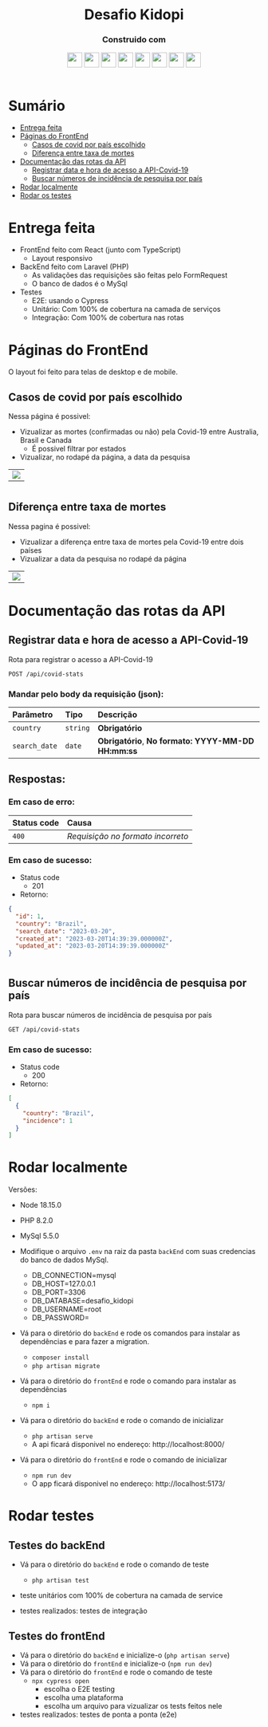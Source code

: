 <h1 align="center">
  Desafio Kidopi
</h1>
<div align="center">

  <h3>Construido com</h3>

  <img src="https://img.shields.io/badge/vite-%23646CFF.svg?style=for-the-badge&logo=vite&logoColor=white" height="30px"/>
  <img src="https://img.shields.io/badge/react-%2320232a.svg?style=for-the-badge&logo=react&logoColor=%2361DAFB" height="30px"/>
  <img src="https://img.shields.io/badge/styled--components-DB7093?style=for-the-badge&logo=styled-components&logoColor=white" height="30px"/>
  <img src="https://img.shields.io/badge/-cypress-%23E5E5E5?style=for-the-badge&logo=cypress&logoColor=058a5e" height="30px"/>
  <img src="https://img.shields.io/badge/typescript-%23007ACC.svg?style=for-the-badge&logo=typescript&logoColor=white" height="30px"/>
  <img src="https://img.shields.io/badge/php-%23777BB4.svg?style=for-the-badge&logo=php&logoColor=white" height="30px"/>
  <img src="https://img.shields.io/badge/laravel-%23FF2D20.svg?style=for-the-badge&logo=laravel&logoColor=white" height="30px"/>
  <img src="https://img.shields.io/badge/mysql-%2300f.svg?style=for-the-badge&logo=mysql&logoColor=white" height="30px"/>

  <!-- Badges source: https://dev.to/envoy_/150-badges-for-github-pnk -->
</div>

<br/>

# Sumário

- [Entrega feita](#done)
- [Páginas do FrontEnd](#front-end)
  - [Casos de covid por país escolhido](#front-end-home)
  - [Diferença entre taxa de mortes](#front-end-diff)
- [Documentação das rotas da API](#api)
  - [Registrar data e hora de acesso a API-Covid-19](#post-covid-stats)
  - [Buscar números de incidência de pesquisa por país](#get-covid-stats)
- [Rodar localmente](#run)
- [Rodar os testes](#tests)

#

<div id='done'/>

# Entrega feita

- FrontEnd feito com React (junto com TypeScript)
  - Layout responsivo
- BackEnd feito com Laravel (PHP)
  - As validações das requisições são feitas pelo FormRequest
  - O banco de dados é o MySql
- Testes
  - E2E: usando o Cypress
  - Unitário: Com 100% de cobertura na camada de serviços
  - Integração: Com 100% de cobertura nas rotas

#

<div id='front-end'/>

# Páginas do FrontEnd

O layout foi feito para telas de desktop e de mobile.

<div id='front-end-home'/>

## Casos de covid por país escolhido

Nessa página é possivel:

- Vizualizar as mortes (confirmadas ou não) pela Covid-19 entre Australia, Brasil e Canada
  - É possivel filtrar por estados
- Vizualizar, no rodapé da página, a data da pesquisa

<table>
  <tr>
    <td valign="top"><img src="./frontEnd/src/assets/gif/covid-stats.gif"/></td>
  </tr>
</table>

#

<div id='front-end-diff'/>

## Diferença entre taxa de mortes

Nessa pagina é possivel:

- Vizualizar a diferença entre taxa de mortes pela Covid-19 entre dois países
- Vizualizar a data da pesquisa no rodapé da página

<table>
  <tr>
    <td valign="top"><img src="./frontEnd/src/assets/gif/diff.gif"/></td>
  </tr>
</table>

#

<div id='api'/>

# Documentação das rotas da API

<div id='post-covid-stats'/>

## Registrar data e hora de acesso a API-Covid-19

Rota para registrar o acesso a API-Covid-19

```http
POST /api/covid-stats
```

<h3>Mandar pelo body da requisição (json):</h3>

| Parâmetro     | Tipo     | Descrição                                            |
| :------------ | :------- | :--------------------------------------------------- |
| `country`     | `string` | **Obrigatório**                                      |
| `search_date` | `date`   | **Obrigatório**, **No formato: YYYY-MM-DD HH:mm:ss** |

<h2>Respostas:</h2>

<h3>Em caso de erro:</h3>

| Status code | Causa                             |
| :---------- | :-------------------------------- |
| `400`       | _Requisição no formato incorreto_ |

<h3>Em caso de sucesso:</h3>

- Status code
  - 201
- Retorno:

```json
{
  "id": 1,
  "country": "Brazil",
  "search_date": "2023-03-20",
  "created_at": "2023-03-20T14:39:39.000000Z",
  "updated_at": "2023-03-20T14:39:39.000000Z"
}
```

#

<div id='get-covid-stats'/>

## Buscar números de incidência de pesquisa por país

Rota para buscar números de incidência de pesquisa por país

```http
GET /api/covid-stats
```

<h3>Em caso de sucesso:</h3>

- Status code
  - 200
- Retorno:

```json
[
  {
    "country": "Brazil",
    "incidence": 1
  }
]
```

#

<div id='run'/>

# Rodar localmente

Versões:

- Node 18.15.0
- PHP 8.2.0
- MySql 5.5.0

- Modifique o arquivo `.env` na raiz da pasta `backEnd` com suas credencias do banco de dados MySql.

  - DB_CONNECTION=mysql
  - DB_HOST=127.0.0.1
  - DB_PORT=3306
  - DB_DATABASE=desafio_kidopi
  - DB_USERNAME=root
  - DB_PASSWORD=

- Vá para o diretório do `backEnd` e rode os comandos para instalar as dependências e para fazer a migration.

  - `composer install`
  - `php artisan migrate`

- Vá para o diretório do `frontEnd` e rode o comando para instalar as dependências

  - `npm i`

- Vá para o diretório do `backEnd` e rode o comando de inicializar

  - `php artisan serve`
  - A api ficará disponivel no endereço: http://localhost:8000/

- Vá para o diretório do `frontEnd` e rode o comando de inicializar
  - `npm run dev`
  - O app ficará disponivel no endereço: http://localhost:5173/

# Rodar testes

## Testes do backEnd

- Vá para o diretório do `backEnd` e rode o comando de teste

  - `php artisan test`

- teste unitários com 100% de cobertura na camada de service
- testes realizados: testes de integração

## Testes do frontEnd

- Vá para o diretório do `backEnd` e inicialize-o (`php artisan serve`)
- Vá para o diretório do `frontEnd` e inicialize-o (`npm run dev`)
- Vá para o diretório do `frontEnd` e rode o comando de teste
  - `npx cypress open`
    - escolha o E2E testing
    - escolha uma plataforma
    - escolha um arquivo para vizualizar os tests feitos nele
- testes realizados: testes de ponta a ponta (e2e)

